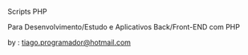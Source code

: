 Scripts PHP 

Para Desenvolvimento/Estudo e Aplicativos Back/Front-END com PHP

by : tiago.programador@hotmail.com


